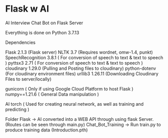 # Flask w AI
 AI Interview Chat Bot on Flask Server

Everything is done on Python 3.7.13


Dependencies

Flask 2.1.3 (Flask server)
NLTK 3.7 (Requires wordnet, omw-1.4, punkt)
SpeechRecognition 3.8.1 ( For conversion of speech to text & text to speech )
pyttsx3 2.71 ( For conversion of speech to text & text to speech )
cloudinary 1.29.0 (Pulling and Posting files to cloudinary)
python-dotenv (For cloudinary environment files)
urllib3 1.26.11 (Downloading Cloudinary Files to server/locally)

gunicorn ( Only if using Google Cloud Platform to host Flask )
numpy==1.21.6 ( General Data manipulation )

AI
torch ( Used for creating neural network, as well as training and predicting )


Folder
Flask -> AI converted into a WEB API through using flask Server. (Routes can be seen through main.py)
Chat_Bot_Training -> Run train.py to produce training data (Introduction.pth)
